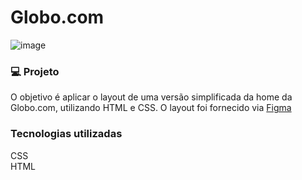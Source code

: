 ### <h1>Globo.com</h1>
![image](https://user-images.githubusercontent.com/49844995/208315400-54ec7f49-0ded-46f7-8e83-dfb4b77a751d.png)

### :computer: Projeto
O objetivo é aplicar o layout de uma versão simplificada da home da Globo.com, utilizando HTML e CSS. O layout foi fornecido via <a href=“http://exemplo.com/“>Figma</a>

### Tecnologias utilizadas
CSS </br>
HTML
